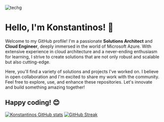 
![techg](https://github.com/passadis/passadis/assets/53148138/2745ab95-0068-47f0-81bf-0eb6a1fc406b)




# Hello, I'm Konstantinos! 👋

Welcome to my GitHub profile! I'm a passionate **Solutions Architect** and **Cloud Engineer**, deeply immersed in the world of Microsoft Azure. With extensive experience in cloud architecture and a never-ending enthusiasm for learning, I strive to create solutions that are not only robust and scalable but also cutting-edge.

Here, you'll find a variety of solutions and projects I've worked on. I believe in open collaboration and I'm excited to share my work with the community. Feel free to explore, use, and enhance these repositories. Let's innovate and build something amazing together!

Happy coding! 😊
-----------------------------------------------------------------------------------------------------------
<!-- [![Top Langs](https://github-readme-stats.vercel.app/api/top-langs/?username=passadis&size_weight=0&count_weight=1.0)](https://github.com/passadis/github-readme-stats) -->

<!--![Top Langs](https://github-readme-stats.vercel.app/api/top-langs/?username=passadis&show_icons=true&theme=react)-->
[![Konstantinos GitHub stats](https://github-readme-stats.vercel.app/api?username=passadis&show_icons=true&theme=react)](https://github.com/passadis/github-readme-stats)
[![GitHub Streak](https://streak-stats.demolab.com?user=passadis)](https://git.io/streak-stats)

<!--
**passadis/passadis** is a ✨ _special_ ✨ repository because its `README.md` (this file) appears on your GitHub profile.

Here are some ideas to get you started:

- 🔭 I’m currently working on ...
- 🌱 I’m currently learning ...
- 👯 I’m looking to collaborate on ...
- 🤔 I’m looking for help with ...
- 💬 Ask me about ...
- 📫 How to reach me: ...
- 😄 Pronouns: ...
- ⚡ Fun fact: ...
-->
